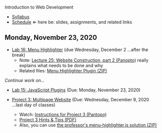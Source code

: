 Introduction to Web Development

- [Syllabus](syllabus.md)
- [Schedule](schedule.md)   &lArr; here be: slides, assignments, and related links

## Monday, November 23, 2020

- [Lab 16: Menu Highlighter](lab16-menu-highlighter/instructions.md) (due Wednesday, December 2 ...after the break)
  - Note: [Lecture 25: Website Construction, part 2 (Panopto)](https://rochester.hosted.panopto.com/Panopto/Pages/Viewer.aspx?id=5259149a-05d3-4bc9-94f0-ac74014f46e4) really explains what needs to be done and why
  - Related files: [Menu Highlighter Plugin (ZIP)](25-website-construction2/menu-highlighter_demo.zip)

*Continue work on...*

- [Lab 15: JavaScript Plugins](lab15-javascript-plugins/instructions.md) (Due: Monday, November 23, 2020)

- [Project 3: Multipage Website](project03-multipage-website/instructions.md) (Due: Wednesday, December 9, 2020 ...last day of classes)
  - Watch: [Instructions for Project 3 (Pantopo)](https://rochester.hosted.panopto.com/Panopto/Pages/Viewer.aspx?id=c5a03407-f8e7-48aa-b1bd-ac6700df1386)
  - [Project 3 Hints & Tips (PDF)](20-project3/project3-structure.pdf)
  - Also, you can use [the professor's menu-highlighter.js solution (ZIP)](media/menu-highlighter.zip)

